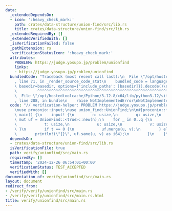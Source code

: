 ```yaml
---
data:
  _extendedDependsOn:
  - icon: ':heavy_check_mark:'
    path: crates/data-structure/union-find/src/lib.rs
    title: crates/data-structure/union-find/src/lib.rs
  _extendedRequiredBy: []
  _extendedVerifiedWith: []
  _isVerificationFailed: false
  _pathExtension: rs
  _verificationStatusIcon: ':heavy_check_mark:'
  attributes:
    PROBLEM: https://judge.yosupo.jp/problem/unionfind
    links:
    - https://judge.yosupo.jp/problem/unionfind
  bundledCode: "Traceback (most recent call last):\n  File \"/opt/hostedtoolcache/Python/3.12.8/x64/lib/python3.12/site-packages/onlinejudge_verify/documentation/build.py\"\
    , line 71, in _render_source_code_stat\n    bundled_code = language.bundle(stat.path,\
    \ basedir=basedir, options={'include_paths': [basedir]}).decode()\n          \
    \         ^^^^^^^^^^^^^^^^^^^^^^^^^^^^^^^^^^^^^^^^^^^^^^^^^^^^^^^^^^^^^^^^^^^^^^^^^^^^^^^^^\n\
    \  File \"/opt/hostedtoolcache/Python/3.12.8/x64/lib/python3.12/site-packages/onlinejudge_verify/languages/rust.py\"\
    , line 288, in bundle\n    raise NotImplementedError\nNotImplementedError\n"
  code: "// verification-helper: PROBLEM https://judge.yosupo.jp/problem/unionfind\n\
    \nuse proconio::input;\nuse union_find::UnionFind;\n\n#[proconio::fastout]\nfn\
    \ main() {\n    input! {\n        n: usize,\n        q: usize,\n    }\n    let\
    \ mut uf = UnionFind::<true>::new(n);\n    for _ in 0..q {\n        input! {\n\
    \            t: usize,\n            u: usize,\n            v: usize,\n       \
    \ }\n        if t == 0 {\n            uf.merge(u, v);\n        } else {\n    \
    \        println!(\"{}\", uf.same(u, v) as i64);\n        }\n    }\n}\n"
  dependsOn:
  - crates/data-structure/union-find/src/lib.rs
  isVerificationFile: true
  path: verify/unionfind/src/main.rs
  requiredBy: []
  timestamp: '2024-12-26 06:54:01+00:00'
  verificationStatus: TEST_ACCEPTED
  verifiedWith: []
documentation_of: verify/unionfind/src/main.rs
layout: document
redirect_from:
- /verify/verify/unionfind/src/main.rs
- /verify/verify/unionfind/src/main.rs.html
title: verify/unionfind/src/main.rs
---
```

